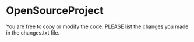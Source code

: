 # OpenSourceProject
You are free to copy or modify the code.
PLEASE list the changes you made in the changes.txt file.
